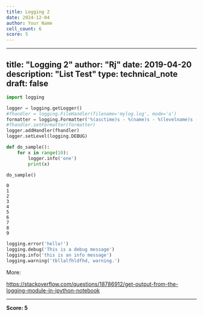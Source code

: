 ```yaml
---
title: Logging 2
date: 2024-12-04
author: Your Name
cell_count: 6
score: 5
---
```


---
title: "Logging 2"
author: "Rj"
date: 2019-04-20
description: "List Test"
type: technical_note
draft: false
---

```python
import logging

logger = logging.getLogger()
#fhandler = logging.FileHandler(filename='mylog.log', mode='a')
formatter = logging.Formatter('%(asctime)s - %(name)s - %(levelname)s - %(message)s')
#fhandler.setFormatter(formatter)
logger.addHandler(fhandler)
logger.setLevel(logging.DEBUG)
```


```python
def do_sample():
    for x in range(10):
        logger.info('one')
        print(x)
```


```python
do_sample()
```

    0
    1
    2
    3
    4
    5
    6
    7
    8
    9



```python
logging.error('hello!')
logging.debug('This is a debug message')
logging.info('this is an info message')
logging.warning('tbllalfhldfhd, warning.')
```

More:

https://stackoverflow.com/questions/18786912/get-output-from-the-logging-module-in-ipython-notebook


---
**Score: 5**
